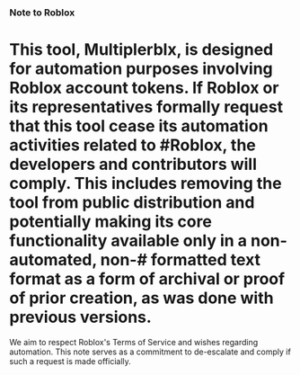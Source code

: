 ### Note to Roblox

# This tool, Multiplerblx, is designed for automation purposes involving Roblox account tokens. If Roblox or its representatives formally request that this tool cease its automation activities related to #Roblox, the developers and contributors will comply. This includes removing the tool from public distribution and potentially making its core functionality available only in a non-automated, non-# formatted text format as a form of archival or proof of prior creation, as was done with previous versions.

We aim to respect Roblox's Terms of Service and wishes regarding automation. This note serves as a commitment to de-escalate and comply if such a request is made officially.
